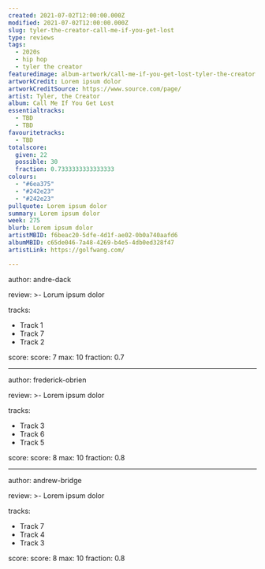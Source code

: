 ```yaml
---
created: 2021-07-02T12:00:00.000Z                            
modified: 2021-07-02T12:00:00.000Z                           
slug: tyler-the-creator-call-me-if-you-get-lost                                
type: reviews                                                
tags:                                                        
  - 2020s                                                    
  - hip hop
  - tyler the creator
featuredimage: album-artwork/call-me-if-you-get-lost-tyler-the-creator.jpg      
artworkCredit: Lorem ipsum dolor                             
artworkCreditSource: https://www.source.com/page/            
artist: Tyler, the Creator
album: Call Me If You Get Lost
essentialtracks:                                             
  - TBD                                                 
  - TBD
favouritetracks:                                            
  - TBD
totalscore:                                                  
  given: 22                                                  
  possible: 30
  fraction: 0.7333333333333333
colours:
  - "#6ea375"
  - "#242e23"
  - "#242e23"
pullquote: Lorem ipsum dolor                                 
summary: Lorem ipsum dolor                                   
week: 275                                                   
blurb: Lorem ipsum dolor                                    
artistMBID: f6beac20-5dfe-4d1f-ae02-0b0a740aafd6
albumMBID: c65de046-7a48-4269-b4e5-4db0ed328f47
artistLink: https://golfwang.com/

---
```


author: andre-dack

review: >-
 Lorum ipsum dolor

tracks:
  - Track 1
  - Track 7
  - Track 2

score:
  score: 7
  max: 10
  fraction: 0.7

---

author: frederick-obrien

review: >-
  Lorem ipsum dolor

tracks:
  - Track 3
  - Track 6
  - Track 5

score:
  score: 8
  max: 10
  fraction: 0.8

---

author: andrew-bridge

review: >-
  Lorem ipsum dolor

tracks:
  - Track 7
  - Track 4
  - Track 3

score:
  score: 8
  max: 10
  fraction: 0.8
